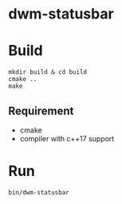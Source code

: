# dwm-statusbar



# Build

```
mkdir build & cd build
cmake ..
make
```

## Requirement
- cmake
- compiler with c++17 support


# Run
```
bin/dwm-statusbar
```
